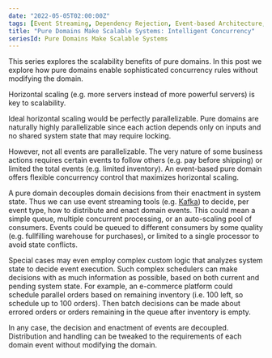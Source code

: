 ```yaml
---
date: "2022-05-05T02:00:00Z"
tags: [Event Streaming, Dependency Rejection, Event-based Architecture, Domain Modeling Made Functional]
title: "Pure Domains Make Scalable Systems: Intelligent Concurrency"
seriesId: Pure Domains Make Scalable Systems
---
```


This series explores the scalability benefits of pure domains. In this post we explore how pure domains enable sophisticated concurrency rules without modifying the domain.
<!--more-->

Horizontal scaling (e.g. more servers instead of more powerful servers) is key to scalability. 

Ideal horizontal scaling would be perfectly parallelizable. Pure domains are naturally highly parallelizable since each action depends only on inputs and no shared system state that may require locking.

However, not all events are parallelizable. The very nature of some business actions requires certain events to follow others (e.g. pay before shipping) or limited the total events (e.g. limited inventory). An event-based pure domain offers flexible concurrency control that maximizes horizontal scaling. 

A pure domain decouples domain decisions from their enactment in system state. Thus we can use event streaming tools (e.g. [Kafka](https://en.wikipedia.org/wiki/Apache_Kafka)) to decide, per event type, how to distribute and enact domain events. This could mean a simple queue, multiple concurrent processing, or an auto-scaling pool of consumers. Events could be queued to different consumers by some quality (e.g. fullfilling warehouse for purchases), or limited to a single processor to avoid state conflicts.

Special cases may even employ complex custom logic that analyzes system state to decide event execution. Such complex schedulers can make decisions with as much information as possible, based on both current and pending system state. For example, an e-commerce platform could schedule parallel orders based on remaining inventory (i.e. 100 left, so schedule up to 100 orders). Then batch decisions can be made about errored orders or orders remaining in the queue after inventory is empty. 

In any case, the decision and enactment of events are decoupled. Distribution and handling can be tweaked to the requirements of each domain event without modifying the domain.

<!-- IDEA: I just realized that authentication could be centralized. It takes context and some T. It runs default rules and any registered rules for T -->
